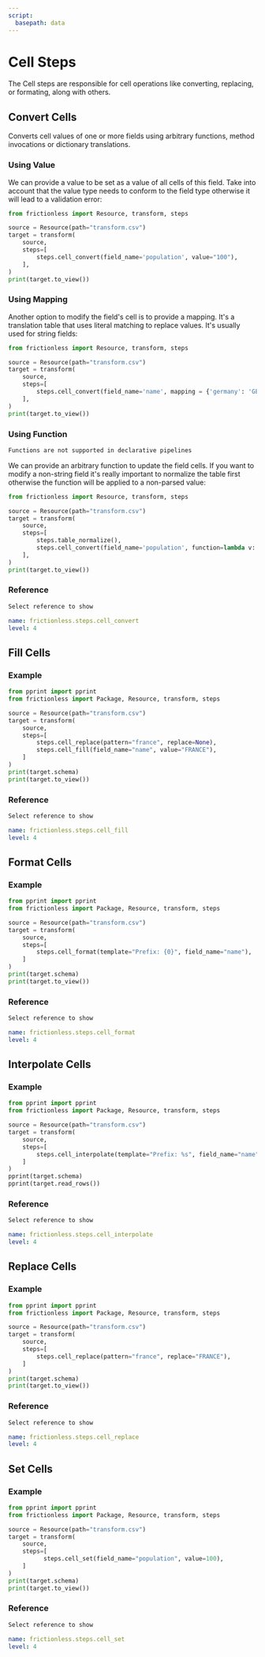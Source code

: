 ```yaml
---
script:
  basepath: data
---
```


# Cell Steps

The Cell steps are responsible for cell operations like converting, replacing, or formating, along with others.

## Convert Cells

Converts cell values of one or more fields using arbitrary functions, method
invocations or dictionary translations.

### Using Value

We can provide a value to be set as a value of all cells of this field. Take into account that the value type needs to conform to the field type otherwise it will lead to a validation error:

```python script tabs=Python
from frictionless import Resource, transform, steps

source = Resource(path="transform.csv")
target = transform(
    source,
    steps=[
        steps.cell_convert(field_name='population', value="100"),
    ],
)
print(target.to_view())
```

### Using Mapping

Another option to modify the field's cell is to provide a mapping. It's a translation table that uses literal matching to replace values. It's usually used for string fields:

```python script tabs=Python
from frictionless import Resource, transform, steps

source = Resource(path="transform.csv")
target = transform(
    source,
    steps=[
        steps.cell_convert(field_name='name', mapping = {'germany': 'GERMANY'}),
    ],
)
print(target.to_view())
```

### Using Function

```markdown remark type=info
Functions are not supported in declarative pipelines
```

We can provide an arbitrary function to update the field cells. If you want to modify a non-string field it's really important to normalize the table first otherwise the function will be applied to a non-parsed value:

```python script tabs=Python
from frictionless import Resource, transform, steps

source = Resource(path="transform.csv")
target = transform(
    source,
    steps=[
        steps.table_normalize(),
        steps.cell_convert(field_name='population', function=lambda v: v*2),
    ],
)
print(target.to_view())
```

### Reference

```markdown tabs=Select
Select reference to show
```

```yaml reference tabs=cell_convert
name: frictionless.steps.cell_convert
level: 4
```

## Fill Cells

### Example

```python script tabs=Python
from pprint import pprint
from frictionless import Package, Resource, transform, steps

source = Resource(path="transform.csv")
target = transform(
    source,
    steps=[
        steps.cell_replace(pattern="france", replace=None),
        steps.cell_fill(field_name="name", value="FRANCE"),
    ]
)
print(target.schema)
print(target.to_view())
```

### Reference

```markdown tabs=Select
Select reference to show
```

```yaml reference tabs=cell_fill
name: frictionless.steps.cell_fill
level: 4
```

## Format Cells

### Example

```python script tabs=Python
from pprint import pprint
from frictionless import Package, Resource, transform, steps

source = Resource(path="transform.csv")
target = transform(
    source,
    steps=[
        steps.cell_format(template="Prefix: {0}", field_name="name"),
    ]
)
print(target.schema)
print(target.to_view())
```

### Reference

```markdown tabs=Select
Select reference to show
```

```yaml reference tabs=cell_format
name: frictionless.steps.cell_format
level: 4
```

## Interpolate Cells

### Example

```python script tabs=Python
from pprint import pprint
from frictionless import Package, Resource, transform, steps

source = Resource(path="transform.csv")
target = transform(
    source,
    steps=[
        steps.cell_interpolate(template="Prefix: %s", field_name="name"),
    ]
)
pprint(target.schema)
pprint(target.read_rows())
```

### Reference

```markdown tabs=Select
Select reference to show
```

```yaml reference tabs=cell_interpolate
name: frictionless.steps.cell_interpolate
level: 4
```

## Replace Cells

### Example

```python script tabs=Python
from pprint import pprint
from frictionless import Package, Resource, transform, steps

source = Resource(path="transform.csv")
target = transform(
    source,
    steps=[
        steps.cell_replace(pattern="france", replace="FRANCE"),
    ]
)
print(target.schema)
print(target.to_view())
```

### Reference

```markdown tabs=Select
Select reference to show
```

```yaml reference tabs=cell_replace
name: frictionless.steps.cell_replace
level: 4
```

## Set Cells

### Example

```python script tabs=Python
from pprint import pprint
from frictionless import Package, Resource, transform, steps

source = Resource(path="transform.csv")
target = transform(
    source,
    steps=[
          steps.cell_set(field_name="population", value=100),
    ]
)
print(target.schema)
print(target.to_view())
```

### Reference

```markdown tabs=Select
Select reference to show
```

```yaml reference tabs=cell_set
name: frictionless.steps.cell_set
level: 4
```
